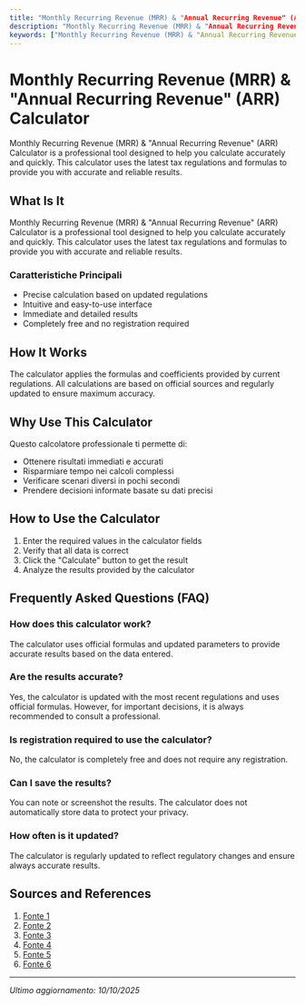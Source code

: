 ```yaml
---
title: "Monthly Recurring Revenue (MRR) & "Annual Recurring Revenue" (ARR) Calculator"
description: "Monthly Recurring Revenue (MRR) & "Annual Recurring Revenue" (ARR) Calculator is a professional tool designed to help you calculate accurately and quickly. This calculator uses the latest tax regulations and formulas to provide you with accurate and reliable results."
keywords: ["Monthly Recurring Revenue (MRR) & "Annual Recurring Revenue" (ARR) Calculator", "calcolatore", "calcolo online"]
---
```


# Monthly Recurring Revenue (MRR) & "Annual Recurring Revenue" (ARR) Calculator

Monthly Recurring Revenue (MRR) & "Annual Recurring Revenue" (ARR) Calculator is a professional tool designed to help you calculate accurately and quickly. This calculator uses the latest tax regulations and formulas to provide you with accurate and reliable results.

## What Is It

Monthly Recurring Revenue (MRR) & "Annual Recurring Revenue" (ARR) Calculator is a professional tool designed to help you calculate accurately and quickly. This calculator uses the latest tax regulations and formulas to provide you with accurate and reliable results.

### Caratteristiche Principali

- Precise calculation based on updated regulations
- Intuitive and easy-to-use interface
- Immediate and detailed results
- Completely free and no registration required

## How It Works

The calculator applies the formulas and coefficients provided by current regulations. All calculations are based on official sources and regularly updated to ensure maximum accuracy.

## Why Use This Calculator

Questo calcolatore professionale ti permette di:

- Ottenere risultati immediati e accurati
- Risparmiare tempo nei calcoli complessi
- Verificare scenari diversi in pochi secondi
- Prendere decisioni informate basate su dati precisi

## How to Use the Calculator

1. Enter the required values in the calculator fields
2. Verify that all data is correct
3. Click the "Calculate" button to get the result
4. Analyze the results provided by the calculator

## Frequently Asked Questions (FAQ)

### How does this calculator work?

The calculator uses official formulas and updated parameters to provide accurate results based on the data entered.

### Are the results accurate?

Yes, the calculator is updated with the most recent regulations and uses official formulas. However, for important decisions, it is always recommended to consult a professional.

### Is registration required to use the calculator?

No, the calculator is completely free and does not require any registration.

### Can I save the results?

You can note or screenshot the results. The calculator does not automatically store data to protect your privacy.

### How often is it updated?

The calculator is regularly updated to reflect regulatory changes and ensure always accurate results.

## Sources and References

1. [Fonte 1](https://www.wallstreetprep.com/knowledge/monthly-recurring-revenue-mrr/)
2. [Fonte 2](https://mrr-calculator.com/)
3. [Fonte 3](https://www.businessinitiative.org/tools/calculator/recurring-revenue/)
4. [Fonte 4](https://www.wallstreetprep.com/knowledge/annual-recurring-revenue-arr/)
5. [Fonte 5](https://blog.gohighlevel.com/tools/recurring-revenue-calculator/)
6. [Fonte 6](https://www.apparound.com/arr-annual-recurring-revenue)

---

*Ultimo aggiornamento: 10/10/2025*
